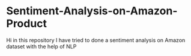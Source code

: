 # Sentiment-Analysis-on-Amazon-Product
Hi in this repository I have tried to done a sentiment analysis on Amazon dataset with the help of NLP
